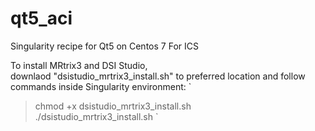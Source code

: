 # qt5_aci
Singularity recipe for Qt5 on Centos 7 For ICS

To install MRtrix3 and DSI Studio,  
downlaod "dsistudio_mrtrix3_install.sh" to preferred location 
and follow commands inside Singularity environment:
`
> chmod +x dsistudio_mrtrix3_install.sh  
> ./dsistudio_mrtrix3_install.sh
`
